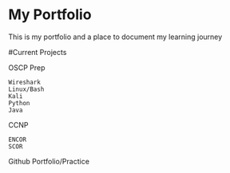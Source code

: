 # My Portfolio
This is my portfolio and a place to document my learning journey

#Current Projects

OSCP Prep
    
    Wireshark
    Linux/Bash
    Kali
    Python
    Java

CCNP

    ENCOR
    SCOR

Github Portfolio/Practice
